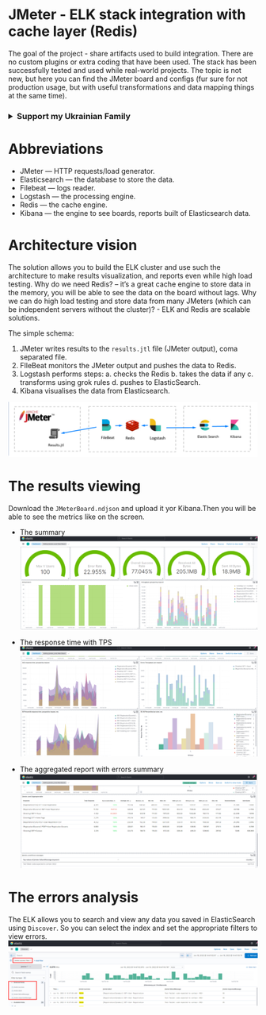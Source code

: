 # JMeter - ELK stack integration with cache layer (Redis)
The goal of the project - share artifacts used to build integration. There are no custom plugins or extra coding that have been used.
The stack has been successfully tested and used while real-world projects. The topic is not new, but here you can find the JMeter board and configs (fur sure for not production usage, but with useful transformations and data mapping things at the same time).

<h3> 
<details>
<summary>Support my Ukrainian Family 
</summary>
 <a href="https://www.paypal.com/cgi-bin/webscr?cmd=_s-xclick&hosted_button_id=H8L62WL5HVD32">
  <img src="https://raw.githubusercontent.com/stefan-niedermann/paypal-donate-button/master/paypal-donate-button.png" alt="Donate with PayPal" />
</a>
</details>
</h3>

# Abbreviations
* JMeter — HTTP requests/load generator.
* Elasticsearch — the database to store the data.
* Filebeat — logs reader.
* Logstash — the processing engine.
* Redis — the cache engine.   
* Kibana — the engine to see boards, reports built of Elasticsearch data.

# Architecture vision
The solution allows you to build the ELK cluster and use such the architecture
to make results visualization, and reports even while high load testing. Why do we need Redis? – it’s a great cache engine to store data in the memory, you will be able to see the data on the board without lags.
Why we can do high load testing and store data from many JMeters (which can be independent servers without the cluster)?  - ELK and Redis are scalable solutions.


The simple schema:
1. JMeter writes results to the `results.jtl` file (JMeter output), coma separated file.
2. FIleBeat monitors the JMeter output and pushes the data to Redis.
3. Logstash performs steps:
   a. checks the Redis 
   b. takes the data if any
   c. transforms using grok rules
   d. pushes to ElasticSearch.
4. Kibana visualises the data from Elasticsearch.

![](img/elk.png)


# The results viewing 
Download the `JMeterBoard.ndjson` and upload it yor Kibana.Then you will be able to see the metrics like on the screen.
* The summary
   ![](img/board1.png)
  
* The response time with TPS
   ![](img/board2.png)
  
* The aggregated report with errors summary
  ![](img/board3.png)
  
# The errors analysis 
The ELK allows you to search and view any data you saved in ElasticSearch using `Discover`.
So you can select the index and set the appropriate filters to view errors.
   ![](img/discover_errors.png)




